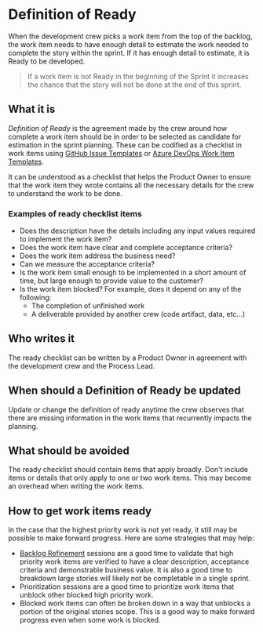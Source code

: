 # Definition of Ready

When the development crew picks a work item from the top of the backlog, the work item needs to have enough detail to estimate the work needed to complete the story within the sprint. If it has enough detail to estimate, it is Ready to be developed.

> If a work item is not Ready in the beginning of the Sprint it increases the chance that the story will not be done at the end of this sprint.

## What it is

*Definition of Ready* is the agreement made by the crew around how complete a work item should be in order to be selected as candidate for estimation in the sprint planning. These can be codified as a checklist in work items using [GitHub Issue Templates](https://help.github.com/en/github/building-a-strong-community/configuring-issue-templates-for-your-repository) or [Azure DevOps Work Item Templates](https://learn.microsoft.com/en-us/azure/devops/boards/backlogs/work-item-template?view=azure-devops&tabs=browser).

It can be understood as a checklist that helps the Product Owner to ensure that the work item they wrote contains all the necessary details for the crew to understand the work to be done.

### Examples of ready checklist items

- Does the description have the details including any input values required to implement the work item?
- Does the work item have clear and complete acceptance criteria?
- Does the work item address the business need?
- Can we measure the acceptance criteria?
- Is the work item small enough to be implemented in a short amount of time, but large enough to provide value to the customer?
- Is the work item blocked? For example, does it depend on any of the following:
  - The completion of unfinished work
  - A deliverable provided by another crew (code artifact, data, etc...)

## Who writes it

The ready checklist can be written by a Product Owner in agreement with the development crew and the Process Lead.

## When should a Definition of Ready be updated

Update or change the definition of ready anytime the crew observes that there are missing information in the work items that recurrently impacts the planning.

## What should be avoided

The ready checklist should contain items that apply broadly. Don't include items or details that only apply to one or two work items. This may become an overhead when writing the work items.

## How to get work items ready

In the case that the highest priority work is not yet ready, it still may be possible to make forward progress. Here are some strategies that may help:

- [Backlog Refinement](../backlog_management/backlog_management.md) sessions are a good time to validate that high priority work items are verified to have a clear description, acceptance criteria and demonstrable business value. It is also a good time to breakdown large stories will likely not be completable in a single sprint.
- Prioritization sessions are a good time to prioritize work items that unblock other blocked high priority work.
- Blocked work items can often be broken down in a way that unblocks a portion of the original stories scope. This is a good way to make forward progress even when some work is blocked.
